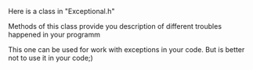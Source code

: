 Here is a class in "Exceptional.h"

Methods of this class provide you description of different troubles happened in your programm

This one can be used for work with exceptions in your code.
But is better not to use it in your code;)
